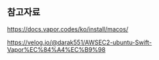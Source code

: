 ## 참고자료 

https://docs.vapor.codes/ko/install/macos/

https://velog.io/@darak551/AWSEC2-ubuntu-Swift-Vapor%EC%84%A4%EC%B9%98
